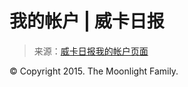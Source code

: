 <!--yml

category: 未分类

date: 2024-06-12 18:24:27

-->

# 我的帐户 | 威卡日报

> 来源：[威卡日报我的帐户页面](http://wiccadaily.com/my-account/#0001-01-01)

© Copyright 2015\. The Moonlight Family.
